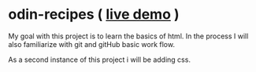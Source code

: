 # odin-recipes ( [live demo](https://satogo1.github.io/odin-recipes/index.html) )
My goal with this project is to learn the basics of html.
In the process I will also familiarize with git and gitHub basic work flow.

As a second instance of this project i will be adding css.

